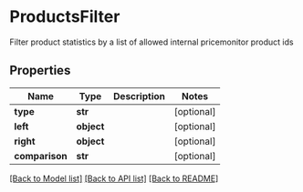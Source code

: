 # ProductsFilter

Filter product statistics by a list of allowed internal pricemonitor product ids
## Properties
Name | Type | Description | Notes
------------ | ------------- | ------------- | -------------
**type** | **str** |  | [optional] 
**left** | **object** |  | [optional] 
**right** | **object** |  | [optional] 
**comparison** | **str** |  | [optional] 

[[Back to Model list]](../README.md#documentation-for-models) [[Back to API list]](../README.md#documentation-for-api-endpoints) [[Back to README]](../README.md)


